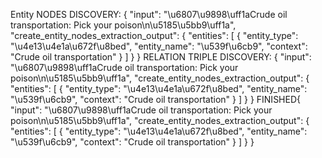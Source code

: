 Entity NODES DISCOVERY: {
    "input": "\u6807\u9898\uff1aCrude oil transportation: Pick your poison\n\u5185\u5bb9\uff1a",
    "create_entity_nodes_extraction_output": {
        "entities": [
            {
                "entity_type": "\u4e13\u4e1a\u672f\u8bed",
                "entity_name": "\u539f\u6cb9",
                "context": "Crude oil transportation"
            }
        ]
    }
}
RELATION TRIPLE DISCOVERY: {
    "input": "\u6807\u9898\uff1aCrude oil transportation: Pick your poison\n\u5185\u5bb9\uff1a",
    "create_entity_nodes_extraction_output": {
        "entities": [
            {
                "entity_type": "\u4e13\u4e1a\u672f\u8bed",
                "entity_name": "\u539f\u6cb9",
                "context": "Crude oil transportation"
            }
        ]
    }
}
FINISHED{
    "input": "\u6807\u9898\uff1aCrude oil transportation: Pick your poison\n\u5185\u5bb9\uff1a",
    "create_entity_nodes_extraction_output": {
        "entities": [
            {
                "entity_type": "\u4e13\u4e1a\u672f\u8bed",
                "entity_name": "\u539f\u6cb9",
                "context": "Crude oil transportation"
            }
        ]
    }
}